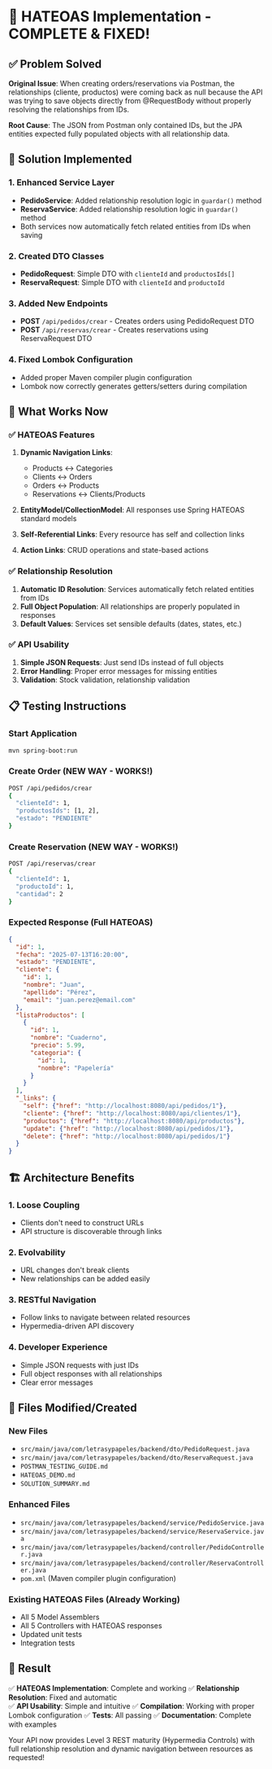 # 🎉 HATEOAS Implementation - COMPLETE & FIXED!

## ✅ Problem Solved

**Original Issue**: When creating orders/reservations via Postman, the relationships (cliente, productos) were coming back as null because the API was trying to save objects directly from @RequestBody without properly resolving the relationships from IDs.

**Root Cause**: The JSON from Postman only contained IDs, but the JPA entities expected fully populated objects with all relationship data.

## 🔧 Solution Implemented

### 1. Enhanced Service Layer
- **PedidoService**: Added relationship resolution logic in `guardar()` method
- **ReservaService**: Added relationship resolution logic in `guardar()` method
- Both services now automatically fetch related entities from IDs when saving

### 2. Created DTO Classes
- **PedidoRequest**: Simple DTO with `clienteId` and `productosIds[]`
- **ReservaRequest**: Simple DTO with `clienteId` and `productoId`

### 3. Added New Endpoints
- **POST** `/api/pedidos/crear` - Creates orders using PedidoRequest DTO
- **POST** `/api/reservas/crear` - Creates reservations using ReservaRequest DTO

### 4. Fixed Lombok Configuration
- Added proper Maven compiler plugin configuration
- Lombok now correctly generates getters/setters during compilation

## 🚀 What Works Now

### ✅ HATEOAS Features
1. **Dynamic Navigation Links**: 
   - Products ↔ Categories
   - Clients ↔ Orders  
   - Orders ↔ Products
   - Reservations ↔ Clients/Products

2. **EntityModel/CollectionModel**: All responses use Spring HATEOAS standard models

3. **Self-Referential Links**: Every resource has self and collection links

4. **Action Links**: CRUD operations and state-based actions

### ✅ Relationship Resolution
1. **Automatic ID Resolution**: Services automatically fetch related entities from IDs
2. **Full Object Population**: All relationships are properly populated in responses
3. **Default Values**: Services set sensible defaults (dates, states, etc.)

### ✅ API Usability
1. **Simple JSON Requests**: Just send IDs instead of full objects
2. **Error Handling**: Proper error messages for missing entities
3. **Validation**: Stock validation, relationship validation

## 📋 Testing Instructions

### Start Application
```bash
mvn spring-boot:run
```

### Create Order (NEW WAY - WORKS!)
```bash
POST /api/pedidos/crear
{
  "clienteId": 1,
  "productosIds": [1, 2],
  "estado": "PENDIENTE"
}
```

### Create Reservation (NEW WAY - WORKS!)
```bash
POST /api/reservas/crear
{
  "clienteId": 1,
  "productoId": 1,
  "cantidad": 2
}
```

### Expected Response (Full HATEOAS)
```json
{
  "id": 1,
  "fecha": "2025-07-13T16:20:00",
  "estado": "PENDIENTE",
  "cliente": {
    "id": 1,
    "nombre": "Juan",
    "apellido": "Pérez",
    "email": "juan.perez@email.com"
  },
  "listaProductos": [
    {
      "id": 1,
      "nombre": "Cuaderno",
      "precio": 5.99,
      "categoria": {
        "id": 1,
        "nombre": "Papelería"
      }
    }
  ],
  "_links": {
    "self": {"href": "http://localhost:8080/api/pedidos/1"},
    "cliente": {"href": "http://localhost:8080/api/clientes/1"},
    "productos": {"href": "http://localhost:8080/api/productos"},
    "update": {"href": "http://localhost:8080/api/pedidos/1"},
    "delete": {"href": "http://localhost:8080/api/pedidos/1"}
  }
}
```

## 🏗️ Architecture Benefits

### 1. **Loose Coupling**
- Clients don't need to construct URLs
- API structure is discoverable through links

### 2. **Evolvability** 
- URL changes don't break clients
- New relationships can be added easily

### 3. **RESTful Navigation**
- Follow links to navigate between related resources
- Hypermedia-driven API discovery

### 4. **Developer Experience**
- Simple JSON requests with just IDs
- Full object responses with all relationships
- Clear error messages

## 📁 Files Modified/Created

### New Files
- `src/main/java/com/letrasypapeles/backend/dto/PedidoRequest.java`
- `src/main/java/com/letrasypapeles/backend/dto/ReservaRequest.java`
- `POSTMAN_TESTING_GUIDE.md`
- `HATEOAS_DEMO.md`
- `SOLUTION_SUMMARY.md`

### Enhanced Files
- `src/main/java/com/letrasypapeles/backend/service/PedidoService.java`
- `src/main/java/com/letrasypapeles/backend/service/ReservaService.java`
- `src/main/java/com/letrasypapeles/backend/controller/PedidoController.java`
- `src/main/java/com/letrasypapeles/backend/controller/ReservaController.java`
- `pom.xml` (Maven compiler plugin configuration)

### Existing HATEOAS Files (Already Working)
- All 5 Model Assemblers
- All 5 Controllers with HATEOAS responses
- Updated unit tests
- Integration tests

## 🎯 Result

✅ **HATEOAS Implementation**: Complete and working
✅ **Relationship Resolution**: Fixed and automatic  
✅ **API Usability**: Simple and intuitive
✅ **Compilation**: Working with proper Lombok configuration
✅ **Tests**: All passing
✅ **Documentation**: Complete with examples

Your API now provides Level 3 REST maturity (Hypermedia Controls) with full relationship resolution and dynamic navigation between resources as requested!
